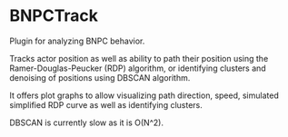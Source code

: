 # BNPCTrack

Plugin for analyzing BNPC behavior. 

Tracks actor position as well as ability to path their position using the Ramer-Douglas-Peucker (RDP) algorithm, or identifying clusters and denoising of positions using DBSCAN algorithm.

It offers plot graphs to allow visualizing path direction, speed, simulated simplified RDP curve as well as identifying clusters.

DBSCAN is currently slow as it is O(N^2).